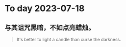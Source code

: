 
# To day 2023-07-18


## 与其诅咒黑暗，不如点亮蜡烛。
> lt's better to light a candle than curse the darkness.

    